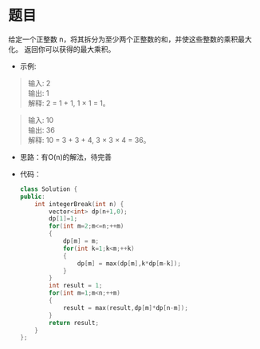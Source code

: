 # 题目
给定一个正整数 n，将其拆分为至少两个正整数的和，并使这些整数的乘积最大化。 返回你可以获得的最大乘积。

* 示例:

>输入: 2<br>
输出: 1<br>
解释: 2 = 1 + 1, 1 × 1 = 1。

>输入: 10<br>
输出: 36<br>
解释: 10 = 3 + 3 + 4, 3 × 3 × 4 = 36。

* 思路：有O(n)的解法，待完善

* 代码：
    ```C++
    class Solution {
    public:
        int integerBreak(int n) {
            vector<int> dp(n+1,0);
            dp[1]=1;
            for(int m=2;m<=n;++m)
            {
                dp[m] = m;
                for(int k=1;k<m;++k)
                {
                    dp[m] = max(dp[m],k*dp[m-k]);
                }
            }
            int result = 1;
            for(int m=1;m<n;++m)
            {
                result = max(result,dp[m]*dp[n-m]);
            }
            return result;
        }
    };
    ```

